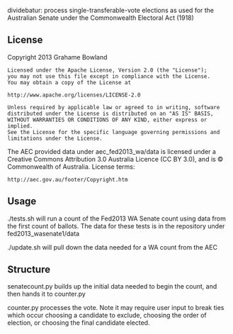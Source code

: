 dividebatur: process single-transferable-vote elections as used for the Australian Senate under the Commonwealth Electoral Act (1918)

## License

Copyright 2013 Grahame Bowland

    Licensed under the Apache License, Version 2.0 (the "License");
    you may not use this file except in compliance with the License.
    You may obtain a copy of the License at

    http://www.apache.org/licenses/LICENSE-2.0

    Unless required by applicable law or agreed to in writing, software
    distributed under the License is distributed on an "AS IS" BASIS,
    WITHOUT WARRANTIES OR CONDITIONS OF ANY KIND, either express or implied.
    See the License for the specific language governing permissions and
    limitations under the License.

The AEC provided data under aec\_fed2013\_wa/data is licensed under a 
Creative Commons Attribution 3.0 Australia Licence (CC BY 3.0), and is 
© Commonwealth of Australia. License terms:

    http://aec.gov.au/footer/Copyright.htm

## Usage
./tests.sh will run a count of the Fed2013 WA Senate count using data from the first count of ballots.
The data for these tests is in the repository under fed2013\_wasenate1/data

./update.sh will pull down the data needed for a WA count from the AEC

## Structure
senatecount.py builds up the initial data needed to begin the count, and then hands it to counter.py

counter.py processes the vote. Note it may require user input to break ties which occur choosing a candidate 
to exclude, choosing the order of election, or choosing the final candidate elected.


